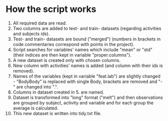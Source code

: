 How the script works
====================

1. All required data are read.
2. Two columns are added to test- and train- datasets (regarding activities and subjects ids).
3. Test- and train- datasets are bound ("merged") (numbers in brackets in code commentaries correspond with points in the project).
4. Script searches for variables' names which include "mean" or "std" (their indices are then kept in variable "proper.columns").
5. A new dataset is created only with chosen columns.
6. New column with activities' names is added (and column with their ids is removed).
7. Names of the variables (kept in variable "feat.lab") are slightly changed - "BodyBody" is replaced with single Body, brackets are removed and "-" are changed into ".".
8. Columns in dataset created in 5. are named.
9. Dataset is transformed into "long" format ("melt") and then observations are grouped by subject, activity and variable and for each group the average is calculated.
10. This new dataset is written into tidy.txt file.

